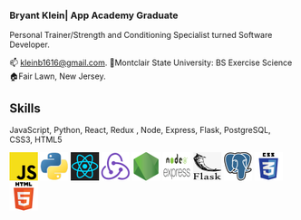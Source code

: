 ### Bryant Klein| App Academy Graduate 
  Personal Trainer/Strength and Conditioning Specialist turned Software Developer.

 :mailbox: kleinb1616@gmail.com.
 :school:Montclair State University: BS Exercise Science
 :house:Fair Lawn, New Jersey.

## Skills

JavaScript, Python, React, Redux , Node, Express, Flask, PostgreSQL, CSS3, HTML5 


![JS](https://github.com/Bryant16/images/blob/master/javascript.png)   ![Python](https://github.com/Bryant16/images/blob/master/python.png)   ![React](https://github.com/Bryant16/images/blob/master/react.png) ![Redux](https://github.com/Bryant16/images/blob/master/redux.png) ![Node](https://github.com/Bryant16/images/blob/master/node.png) ![Express](https://github.com/Bryant16/images/blob/master/express.png) ![Flask](https://github.com/Bryant16/images/blob/master/flask.png) ![POstgreSQL](https://github.com/Bryant16/images/blob/master/postgresql.png) ![CSS3](https://github.com/Bryant16/images/blob/master/css.png)  ![HTML5](https://github.com/Bryant16/images/blob/master/html.png)       
